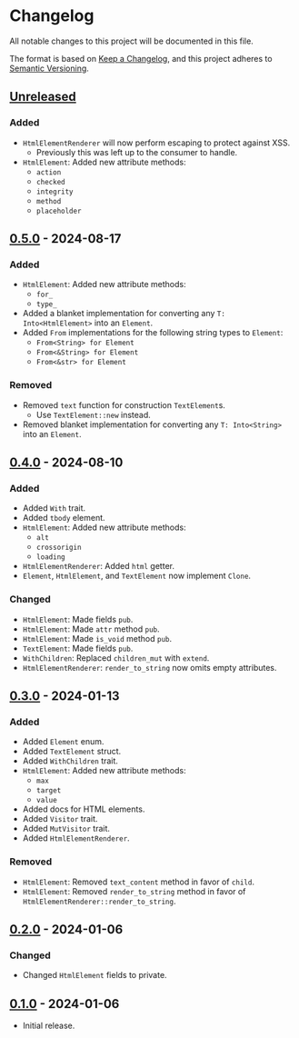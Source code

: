 # Changelog

All notable changes to this project will be documented in this file.

The format is based on [Keep a Changelog](https://keepachangelog.com/en/1.0.0/),
and this project adheres to [Semantic Versioning](https://semver.org/spec/v2.0.0.html).

## [Unreleased]

### Added

- `HtmlElementRenderer` will now perform escaping to protect against XSS.
  - Previously this was left up to the consumer to handle.
- `HtmlElement`: Added new attribute methods:
  - `action`
  - `checked`
  - `integrity`
  - `method`
  - `placeholder`

## [0.5.0] - 2024-08-17

### Added

- `HtmlElement`: Added new attribute methods:
  - `for_`
  - `type_`
- Added a blanket implementation for converting any `T: Into<HtmlElement>` into an `Element`.
- Added `From` implementations for the following string types to `Element`:
  - `From<String> for Element`
  - `From<&String> for Element`
  - `From<&str> for Element`

### Removed

- Removed `text` function for construction `TextElement`s.
  - Use `TextElement::new` instead.
- Removed blanket implementation for converting any `T: Into<String>` into an `Element`.

## [0.4.0] - 2024-08-10

### Added

- Added `With` trait.
- Added `tbody` element.
- `HtmlElement`: Added new attribute methods:
  - `alt`
  - `crossorigin`
  - `loading`
- `HtmlElementRenderer`: Added `html` getter.
- `Element`, `HtmlElement`, and `TextElement` now implement `Clone`.

### Changed

- `HtmlElement`: Made fields `pub`.
- `HtmlElement`: Made `attr` method `pub`.
- `HtmlElement`: Made `is_void` method `pub`.
- `TextElement`: Made fields `pub`.
- `WithChildren`: Replaced `children_mut` with `extend`.
- `HtmlElementRenderer`: `render_to_string` now omits empty attributes.

## [0.3.0] - 2024-01-13

### Added

- Added `Element` enum.
- Added `TextElement` struct.
- Added `WithChildren` trait.
- `HtmlElement`: Added new attribute methods:
  - `max`
  - `target`
  - `value`
- Added docs for HTML elements.
- Added `Visitor` trait.
- Added `MutVisitor` trait.
- Added `HtmlElementRenderer`.

### Removed

- `HtmlElement`: Removed `text_content` method in favor of `child`.
- `HtmlElement`: Removed `render_to_string` method in favor of `HtmlElementRenderer::render_to_string`.

## [0.2.0] - 2024-01-06

### Changed

- Changed `HtmlElement` fields to private.

## [0.1.0] - 2024-01-06

- Initial release.

[unreleased]: https://github.com/maxdeviant/auk/compare/v0.5.0...HEAD
[0.5.0]: https://github.com/maxdeviant/auk/compare/v0.4.0...v0.5.0
[0.4.0]: https://github.com/maxdeviant/auk/compare/v0.3.0...v0.4.0
[0.3.0]: https://github.com/maxdeviant/auk/compare/v0.2.0...v0.3.0
[0.2.0]: https://github.com/maxdeviant/auk/compare/v0.1.0...v0.2.0
[0.1.0]: https://github.com/maxdeviant/auk/releases/tag/v0.1.0
